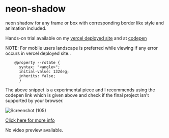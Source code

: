 # neon-shadow
neon shadow for any frame or box with corresponding border like style and animation included.

Hands-on trial available on my [vercel deployed site](https://neon-shadow.vercel.app/) and at [codepen](https://codepen.io/bhargavkadali39/pen/jOLQopK)

NOTE: For mobile users landscape is preferred while viewing if any error occurs in vercel deployed site..

        @property --rotate {
          syntax: "<angle>";
          initial-value: 132deg;
          inherits: false;
          }
          
The above snippet is a experimental piece and I recommends using the codepen link which is given above and check if the final project isn't supported by your browser.

![Screenshot (105)](https://user-images.githubusercontent.com/71930013/141993406-597ad377-f6e3-4113-84ed-8f6308a58061.png)

[Click here for more info](https://developer.mozilla.org/en-US/docs/Web/CSS/@property#browser_compatibility)

No video preview avaliable.
